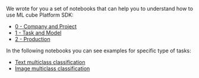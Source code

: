 We wrote for you a set of notebooks that can help you to understand how to use ML cube Platform SDK:

- [0 - Company and Project]
- [1 - Task and Model]
- [2 - Production]

In the following notebooks you can see examples for specific type of tasks:

- [Text multiclass classification]
- [Image multiclass classification]

[0 - Company and Project]: https://colab.research.google.com/github/ml-cube/ml3-platform-docs/blob/main/notebooks/0_company_project.ipynb
[1 - Task and Model]: https://colab.research.google.com/github/ml-cube/ml3-platform-docs/blob/main/notebooks/1_task_and_model.ipynb
[2 - Production]: https://colab.research.google.com/github/ml-cube/ml3-platform-docs/blob/main/notebooks/2_production.ipynb
[Text multiclass classification]: https://colab.research.google.com/github/ml-cube/ml3-platform-docs/blob/main/notebooks/text_classification.ipynb
[Image multiclass classification]: https://colab.research.google.com/github/ml-cube/ml3-platform-docs/blob/main/notebooks/image_classification.ipynb
